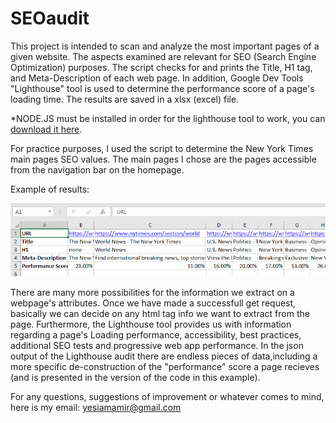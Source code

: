 # SEOaudit
This project is intended to scan and analyze the most important pages of a given website. 
The aspects examined are relevant for SEO (Search Engine Optimization) purposes.
The script checks for and prints the Title, H1 tag, and Meta-Description of each web page.
In addition, Google Dev Tools "Lighthouse" tool is used to determine the performance score of a page's loading time.
The results are saved in a xlsx (excel) file.

*NODE.JS must be installed in order for the lighthouse tool to work, you can [download it here](https://nodejs.org/en/download/).

For practice purposes, I used the script to determine the New York Times main pages SEO values. The main pages I chose are the pages 
 accessible from the navigation bar on the homepage. 
 
 Example of results:
 
 ![sample of SEOaudit outcome](https://github.com/AmirZimhony/SEOaudit/blob/master/NYtimes%20example.png)
 
 
 There are many more possibilities for the information we extract on a webpage's attributes. 
 Once we have made a successfull get request, basically we can decide on any html tag info we want to extract from the page. 
 Furthermore, the Lighthouse tool provides us with information regarding a page's Loading performance, accessibility, best practices, additional SEO tests and progressive web app performance. In the json output of the Lighthouse audit there are endless pieces of data,including a more specific de-construction of the "performance" score a page recieves (and is presented in the version of the code in this example).
 
 For any questions, suggestions of improvement or whatever comes to mind, here is my email:
 yesiamamir@gmail.com
 
 
